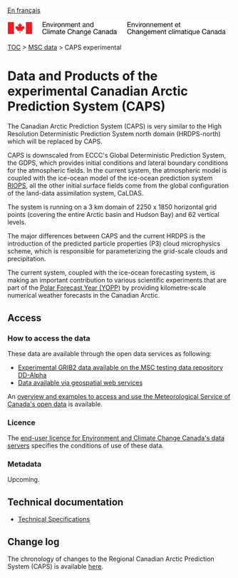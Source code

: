 [En français](readme_caps_fr.md)

![ECCC logo](../../img_eccc-logo.png)

[TOC](../../readme_en.md) > [MSC data](../readme_en.md) > CAPS experimental

# Data and Products of the experimental Canadian Arctic Prediction System (CAPS)

The Canadian Arctic Prediction System (CAPS) is very similar to the High Resolution Deterministic Prediction System north domain (HRDPS-north) which will be replaced by CAPS.

CAPS is downscaled from ECCC's Global Deterministic Prediction System, the GDPS, which provides initial conditions and lateral boundary conditions for the atmospheric fields.  In the current system, the atmospheric model is coupled with the ice-ocean model of the ice-ocean prediction system [RIOPS](../nwp_riops/readme_riops_en.md), all the other initial surface fields come from the global configuration of the land-data assimilation system, CaLDAS.

The system is running on a 3 km domain of 2250 x 1850 horizontal grid points (covering the entire Arctic basin and Hudson Bay) and 62 vertical levels. 

The major differences between CAPS and the current HRDPS is the introduction of the predicted particle properties (P3) cloud microphysics scheme, which is responsible for parameterizing the grid-scale clouds and precipitation.

The current system, coupled with the ice-ocean forecasting system, is making an important contribution to various scientific experiments that are part of the [Polar Forecast Year (YOPP)](https://www.polarprediction.net/) by providing kilometre-scale numerical weather forecasts in the Canadian Arctic.

## Access

### How to access the data

These data are available through the open data services as following:

* [Experimental GRIB2 data available on the MSC testing data repository DD-Alpha](readme_caps-datamart-alpha_en.md) 
* [Data available via geospatial web services](../../msc-geomet/readme_en.md) 

An [overview and examples to access and use the Meteorological Service of Canada's open data](../../usage/readme_en.md) is available.

### Licence

The [end-user licence for Environment and Climate Change Canada's data servers](../../licence/readme_en.md) specifies the conditions of use of these data.

### Metadata

Upcoming.

## Technical documentation

* [Technical Specifications](https://collaboration.cmc.ec.gc.ca/cmc/CMOI/product_guide/docs/tech_specifications/CAPS-100_factsheet.pdf)

## Change log

The chronology of changes to the Regional Canadian Arctic Prediction System (CAPS) is available [here](changelog_caps_en.md).
